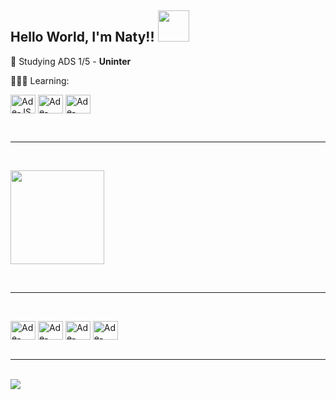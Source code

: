 <h2> Hello World, I'm Naty!! <img src="https://media.giphy.com/media/mGcNjsfWAjY5AEZNw6/giphy.gif" width="50"></h2>

 <p>📕 Studying ADS 1/5 - <strong>Uninter</strong></p>
 <p>👩🏻‍💻 Learning:</p>
  <div>
   <img align="center" alt="Ade-JS" height="30" width="40" src="https://cdn.jsdelivr.net/gh/devicons/devicon/icons/javascript/javascript-original.svg"> 
   <img align="center" alt="Ade-Python" height="30" width="40" src="https://cdn.jsdelivr.net/gh/devicons/devicon@latest/icons/python/python-original.svg" />
   <img align="center" alt="Ade-Pycharm" height="30" width="40" src="https://cdn.jsdelivr.net/gh/devicons/devicon@latest/icons/pycharm/pycharm-original.svg" />    
  </div>       
         

<br><hr><br>

 <img align="center" height="150em" src="https://github-readme-stats.vercel.app/api/top-langs/?username=natyz1&layout=compact&langs_count=7&theme=Dark"/>

<br><hr><br>
<div>
 <img align="center" alt="Ade-VSCode" height="30" width="40" src="https://cdn.jsdelivr.net/gh/devicons/devicon/icons/vscode/vscode-original.svg">
 <img align="center" alt="Ade-HTML5" height="30" width="40" src="https://cdn.jsdelivr.net/gh/devicons/devicon/icons/html5/html5-original.svg">
 <img align="center" alt="Ade-CSS3" height="30" width="40" src="https://cdn.jsdelivr.net/gh/devicons/devicon/icons/css3/css3-original.svg">
 <img align="center" alt="Ade-GITHUB" height="30" width="40" src="https://cdn.jsdelivr.net/gh/devicons/devicon/icons/github/github-original.svg">
</div>
<br><hr><br>
<a href="www.linkedin.com/in/natália-do-nascimento-781725268" target="_blank"><img src="https://img.shields.io/badge/-LinkedIn-%230077B5?style=for-the-        badge&logo=linkedin&logoColor=white" target="_blank">
</a> 
